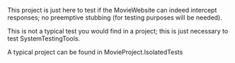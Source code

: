This project is just here to test if the MovieWebsite can indeed intercept responses; no preemptive stubbing (for testing purposes will be needed).

This is not a typical test you would find in a project; this is just necessary to test SystemTestingTools.

A typical project can be found in MovieProject.IsolatedTests